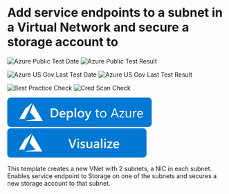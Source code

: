 # Add service endpoints to a subnet in a Virtual Network and secure a storage account to

![Azure Public Test Date](https://azurequickstartsservice.blob.core.windows.net/badges/201-vnet-2subnets-service-endpoints-storage-integration/PublicLastTestDate.svg)
![Azure Public Test Result](https://azurequickstartsservice.blob.core.windows.net/badges/201-vnet-2subnets-service-endpoints-storage-integration/PublicDeployment.svg)

![Azure US Gov Last Test Date](https://azurequickstartsservice.blob.core.windows.net/badges/201-vnet-2subnets-service-endpoints-storage-integration/FairfaxLastTestDate.svg)
![Azure US Gov Last Test Result](https://azurequickstartsservice.blob.core.windows.net/badges/201-vnet-2subnets-service-endpoints-storage-integration/FairfaxDeployment.svg)

![Best Practice Check](https://azurequickstartsservice.blob.core.windows.net/badges/201-vnet-2subnets-service-endpoints-storage-integration/BestPracticeResult.svg)
![Cred Scan Check](https://azurequickstartsservice.blob.core.windows.net/badges/201-vnet-2subnets-service-endpoints-storage-integration/CredScanResult.svg)

[![Deploy To Azure](https://raw.githubusercontent.com/Azure/azure-quickstart-templates/master/1-CONTRIBUTION-GUIDE/images/deploytoazure.svg?sanitize=true)](https://portal.azure.com/#create/Microsoft.Template/uri/https%3A%2F%2Fraw.githubusercontent.com%2FAzure%2Fazure-quickstart-templates%2Fmaster%2F201-vnet-2subnets-service-endpoints-storage-integration%2Fazuredeploy.json)
[![Visualize](https://raw.githubusercontent.com/Azure/azure-quickstart-templates/master/1-CONTRIBUTION-GUIDE/images/visualizebutton.svg?sanitize=true)](http://armviz.io/#/?load=https%3A%2F%2Fraw.githubusercontent.com%2FAzure%2Fazure-quickstart-templates%2Fmaster%2F201-vnet-2subnets-service-endpoints-storage-integration%2Fazuredeploy.json)

This template creates a new VNet with 2 subnets, a NIC in each subnet. Enables
service endpoint to Storage on one of the subnets and secures a new storage
account to that subnet.
